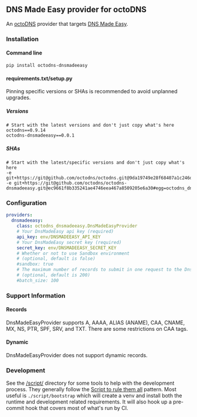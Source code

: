## DNS Made Easy provider for octoDNS

An [octoDNS](https://github.com/octodns/octodns/) provider that targets [DNS Made Easy](https://dnsmadeeasy.com/).

### Installation

#### Command line

```
pip install octodns-dnsmadeeasy
```

#### requirements.txt/setup.py

Pinning specific versions or SHAs is recommended to avoid unplanned upgrades.

##### Versions

```
# Start with the latest versions and don't just copy what's here
octodns==0.9.14
octodns-dnsmadeeasy==0.0.1
```

##### SHAs

```
# Start with the latest/specific versions and don't just copy what's here
-e git+https://git@github.com/octodns/octodns.git@9da19749e28f68407a1c246dfdf65663cdc1c422#egg=octodns
-e git+https://git@github.com/octodns/octodns-dnsmadeeasy.git@ec9661f8b335241ae4746eea467a8509205e6a30#egg=octodns_dnsmadeeasy
```

### Configuration

```yaml
providers:
  dnsmadeeasy:
    class: octodns_dnsmadeeasy.DnsMadeEasyProvider
    # Your DnsMadeEasy api key (required)
    api_key: env/DNSMADEEASY_API_KEY
    # Your DnsMadeEasy secret key (required)
    secret_key: env/DNSMADEEASY_SECRET_KEY
    # Whether or not to use Sandbox environment
    # (optional, default is false)
    #sandbox: true
    # The maximum number of records to submit in one request to the DnsMadeEasy API
    # (optional, default is 200)
    #batch_size: 100
```

### Support Information

#### Records

DnsMadeEasyProvider supports A, AAAA, ALIAS (ANAME), CAA, CNAME, MX, NS, PTR, SPF, SRV, and TXT. There are some restrictions on CAA tags.

#### Dynamic

DnsMadeEasyProvider does not support dynamic records.

### Development

See the [/script/](/script/) directory for some tools to help with the development process. They generally follow the [Script to rule them all](https://github.com/github/scripts-to-rule-them-all) pattern. Most useful is `./script/bootstrap` which will create a venv and install both the runtime and development related requirements. It will also hook up a pre-commit hook that covers most of what's run by CI.
